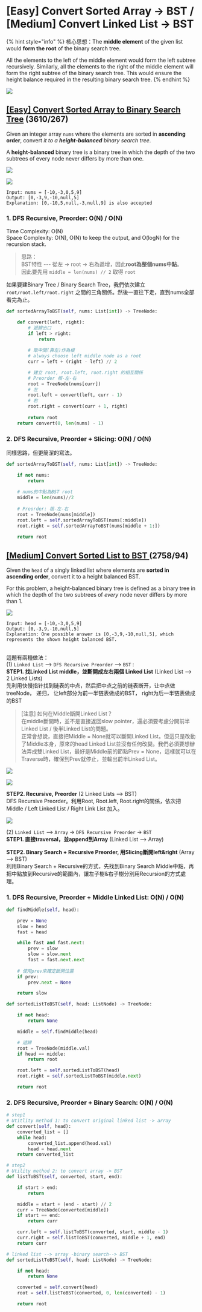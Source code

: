 # \[Easy\] Convert Sorted Array -&gt; BST / \[Medium\] Convert Linked List -&gt; BST

{% hint style="info" %}
核心思想：The **middle element** of the given list would **form the root** of the binary search tree.   
  
All the elements to the left of the middle element would form the left subtree recursively. Similarly, all the elements to the right of the middle element will form the right subtree of the binary search tree. This would ensure the height balance required in the resulting binary search tree.
{% endhint %}

![](../../.gitbook/assets/screen-shot-2021-03-24-at-12.31.35-pm.png)

## [\[Easy\] Convert Sorted Array to Binary Search Tree](https://leetcode.com/problems/convert-sorted-array-to-binary-search-tree/)         \(3610/267\)

Given an integer array `nums` where the elements are sorted in **ascending order**, convert _it to a **height-balanced** binary search tree_.

A **height-balanced** binary tree is a binary tree in which the depth of the two subtrees of every node never differs by more than one.  


![](../../.gitbook/assets/image%20%2844%29.png)



![](../../.gitbook/assets/image%20%2846%29.png)

```text
Input: nums = [-10,-3,0,5,9]
Output: [0,-3,9,-10,null,5]
Explanation: [0,-10,5,null,-3,null,9] is also accepted
```

### 1. DFS Recursive, Preorder:    O\(N\) / O\(N\)

Time Complexity:  O\(N\)  
Space Complexity:  O\(N\), O\(N\) to keep the output, and O\(logN\) for the recursion stack.

> 思路：  
> BST特性 --- 從左 -&gt; root -&gt; 右為遞增，因此**root為整個nums中點**。  
> 因此要先用 `middle = len(nums) // 2` 取得 `root`

如果要建Binary Tree / Binary Search Tree，我們依次建立`root/root.left/root.right` 之間的三角關係。然後一直往下走，直到nums全部看完為止。

```python
def sortedArrayToBST(self, nums: List[int]) -> TreeNode:

    def convert(left, right):
        # 遞歸出口
        if left > right:
            return
        
        # 取中間(靠左)作為根
        # always choose left middle node as a root
        curr = left + (right - left) // 2

        # 建立 root, root.left, root.right 的相互關係
        # Preorder 根-左-右
        root = TreeNode(nums[curr])
        # 左
        root.left = convert(left, curr - 1)
        # 右
        root.right = convert(curr + 1, right)
        
        return root
    return convert(0, len(nums) - 1)
```

### 2. DFS Recursive, Preorder + Slicing:   O\(N\) / O\(N\)

同樣思路，但更簡潔的寫法。

```python
def sortedArrayToBST(self, nums: List[int]) -> TreeNode:

    if not nums:
        return 
    
    # nums的中點為BST root 
    middle = len(nums)//2
    
    # Preorder: 根-左-右
    root = TreeNode(nums[middle])
    root.left = self.sortedArrayToBST(nums[:middle])
    root.right = self.sortedArrayToBST(nums[middle + 1:])

    return root
```



## [\[Medium\] Convert Sorted List to BST ](https://leetcode.com/problems/convert-sorted-list-to-binary-search-tree/)     \(2758/94\)

Given the `head` of a singly linked list where elements are **sorted in ascending order**, convert it to a height balanced BST.

For this problem, a height-balanced binary tree is defined as a binary tree in which the depth of the two subtrees of _every_ node never differs by more than 1.

![](../../.gitbook/assets/image%20%2849%29.png)

```text
Input: head = [-10,-3,0,5,9]
Output: [0,-3,9,-10,null,5]
Explanation: One possible answer is [0,-3,9,-10,null,5], which represents the shown height balanced BST.
```

## 

這題有兩種做法：  
\(1\) `Linked List` --&gt; `DFS Recursive Preorder` --&gt; `BST` :  
**STEP1. 找Linked List middle，並斷開成左右兩個 Linked List**   \(Linked List --&gt; 2 Linked Lists\)     
先利用快慢指针找到链表的中点，然后把中点之前的链表断开，让中点做treeNode， 递归， 让left部分为前一半链表做成的BST， right为后一半链表做成的BST

> \[注意\] 如何在Middle斷開Linked List？  
> 在middle斷開時，並不是直接返回slow pointer，還必須要考慮分開前半Linked List / 後半Linked List的問題。  
> 正常會想說，直接把Middle = None就可以斷開Linked List。但這只是改動了Middle本身，原來的head Linked List並沒有任何改變。我們必須要想辦法弄成雙Linked List，最好是Middle前的節點Prev = None，這樣就可以在Traverse時，確保到Prev就停止，並輸出前半Linked List。

![](../../.gitbook/assets/convert_ll_bst.png)

![](../../.gitbook/assets/convert_ll_bst2.png)

**STEP2. Recursive, Preorder** \(2 Linked Lists --&gt; BST\)  
DFS Recursive Preorder。利用Root, Root.left, Root.right的關係，依次把 Middle / Left Linked List / Right Link List 加入。

![](../../.gitbook/assets/screen-shot-2021-03-24-at-12.31.35-pm.png)

  
\(2\) `Linked List`  --&gt; `Array` -&gt; `DFS Recursive Preorder` -&gt; `BST`   
**STEP1. 直接traversal，並append到Array** \(Linked List --&gt; Array\)  
  
**STEP2. Binary Search + Recursive Preorder, 用Slicing斷開left&right** \(Array --&gt; BST\)  
利用Binary Search + Recursive的方式，先找到Binary Search Middle中點，再把中點放到Recursive的範圍內，讓左子樹&右子樹分別用Recursion的方式處理。

### 1. DFS Recursive, Preorder + Middle Linked List:    O\(N\) / O\(N\)

```python
def findMiddle(self, head):

    prev = None
    slow = head
    fast = head

    while fast and fast.next:
        prev = slow
        slow = slow.next
        fast = fast.next.next    
    
    # 使用prev來確定斷開位置
    if prev:
        prev.next = None

    return slow

def sortedListToBST(self, head: ListNode) -> TreeNode:

    if not head:
        return None

    middle = self.findMiddle(head)

    # 遞歸
    root = TreeNode(middle.val)
    if head == middle:
        return root

    root.left = self.sortedListToBST(head)
    root.right = self.sortedListToBST(middle.next)

    return root
```

### 2. DFS Recursive, Preorder + Binary Search:     O\(N\) / O\(N\)

```python
# step1
# Utitlity method 1: to convert original linked list -> array
def convert(self, head):
    converted_list = []
    while head:
        converted_list.append(head.val)
        head = head.next
    return converted_list

# step2
# Utility method 2: to convert array -> BST
def listToBST(self, converted, start, end):

    if start > end:
        return

    middle = start + (end - start) // 2
    curr = TreeNode(converted[middle])
    if start == end:
        return curr

    curr.left = self.listToBST(converted, start, middle - 1)
    curr.right = self.listToBST(converted, middle + 1, end)
    return curr

# linked list --> array -binary search--> BST
def sortedListToBST(self, head: ListNode) -> TreeNode:

    if not head:
        return None

    converted = self.convert(head)
    root = self.listToBST(converted, 0, len(converted) - 1)

    return root
```

